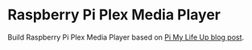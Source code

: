 # Raspberry Pi Plex Media Player

Build Raspberry Pi Plex Media Player based on [Pi My Life Up blog post][1].

[1]: https://pimylifeup.com/raspberry-pi-plex-media-player/
